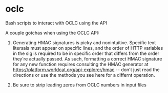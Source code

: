 # oclc
Bash scripts to interact with OCLC using the API

A couple gotchas when using the OCLC API:

1. Generating HMAC signatures is picky and nonintuitive. Specific text litersals must appear on specific lines, and the order of HTTP variables in the sig is required to be in specific order that differs from the order they're actually passed. As such, formatting a correct HMAC signature for any new function requires consulting the HMAC generator at https://platform.worldcat.org/api-explorer/hmac -- don't just read the directions or use the methods you see here for a differnt operation.

2. Be sure to strip leading zeros from OCLC numbers in input files 
